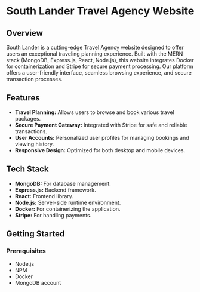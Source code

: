 # South Lander Travel Agency Website

## Overview
South Lander is a cutting-edge Travel Agency website designed to offer users an exceptional traveling planning experience. Built with the MERN stack (MongoDB, Express.js, React, Node.js), this website integrates Docker for containerization and Stripe for secure payment processing. Our platform offers a user-friendly interface, seamless browsing experience, and secure transaction processes.

## Features
- **Travel Planning:** Allows users to browse and book various travel packages.
- **Secure Payment Gateway:** Integrated with Stripe for safe and reliable transactions.
- **User Accounts:** Personalized user profiles for managing bookings and viewing history.
- **Responsive Design:** Optimized for both desktop and mobile devices.

## Tech Stack
- **MongoDB:** For database management.
- **Express.js:** Backend framework.
- **React:** Frontend library.
- **Node.js:** Server-side runtime environment.
- **Docker:** For containerizing the application.
- **Stripe:** For handling payments.

## Getting Started

### Prerequisites
- Node.js
- NPM
- Docker
- MongoDB account
